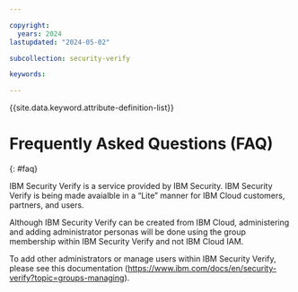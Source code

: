 ```yaml
---

copyright:
  years: 2024
lastupdated: "2024-05-02"

subcollection: security-verify

keywords: 

---
```


{{site.data.keyword.attribute-definition-list}}

# Frequently Asked Questions (FAQ)
{: #faq}

IBM Security Verify is a service provided by IBM Security. IBM Security Verify is being made avaialble in a “Lite” manner for IBM Cloud customers, partners, and users. 

Although IBM Security Verify can be created from IBM Cloud, administering and adding administrator personas will be done using the group membership within IBM Security Verify and not IBM Cloud IAM.

To add other administrators or manage users within IBM Security Verify, please see this documentation (https://www.ibm.com/docs/en/security-verify?topic=groups-managing).
